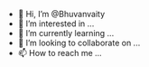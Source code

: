 - 👋 Hi, I’m @Bhuvanvaity
- 👀 I’m interested in ...
- 🌱 I’m currently learning ...
- 💞️ I’m looking to collaborate on ...
- 📫 How to reach me ...

<!---
Bhuvanvaity/Bhuvanvaity is a ✨ special ✨ repository because its `README.md` (this file) appears on your GitHub profile.
You can click the Preview link to take a look at your changes.
--->
